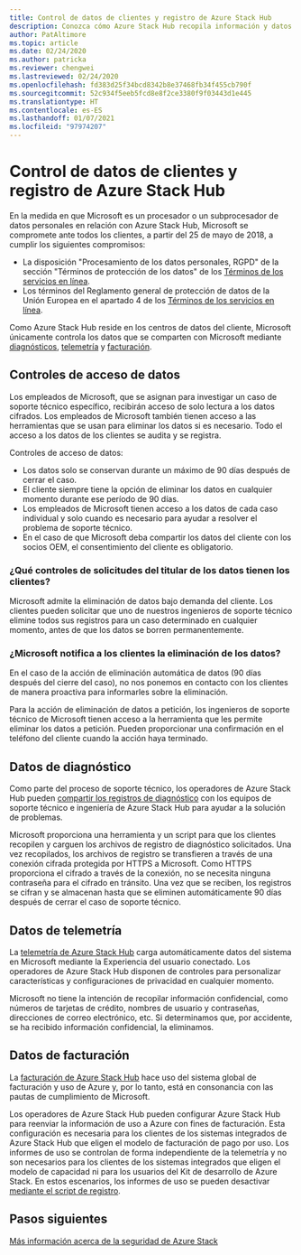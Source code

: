 ```yaml
---
title: Control de datos de clientes y registro de Azure Stack Hub
description: Conozca cómo Azure Stack Hub recopila información y datos de clientes.
author: PatAltimore
ms.topic: article
ms.date: 02/24/2020
ms.author: patricka
ms.reviewer: chengwei
ms.lastreviewed: 02/24/2020
ms.openlocfilehash: fd383d25f34bcd8342b8e37468fb34f455cb790f
ms.sourcegitcommit: 52c934f5eeb5fcd8e8f2ce3380f9f03443d1e445
ms.translationtype: HT
ms.contentlocale: es-ES
ms.lasthandoff: 01/07/2021
ms.locfileid: "97974207"
---
```

# <a name="azure-stack-hub-log-and-customer-data-handling"></a>Control de datos de clientes y registro de Azure Stack Hub 

En la medida en que Microsoft es un procesador o un subprocesador de datos personales en relación con Azure Stack Hub, Microsoft se compromete ante todos los clientes, a partir del 25 de mayo de 2018, a cumplir los siguientes compromisos:

- La disposición "Procesamiento de los datos personales, RGPD" de la sección "Términos de protección de los datos" de los [Términos de los servicios en línea](http://www.microsoftvolumelicensing.com/DocumentSearch.aspx?Mode=3&DocumentTypeId=31).
- Los términos del Reglamento general de protección de datos de la Unión Europea en el apartado 4 de los [Términos de los servicios en línea](http://www.microsoftvolumelicensing.com/DocumentSearch.aspx?Mode=3&DocumentTypeId=31).

Como Azure Stack Hub reside en los centros de datos del cliente, Microsoft únicamente controla los datos que se comparten con Microsoft mediante [diagnósticos](./azure-stack-diagnostic-log-collection-overview.md), [telemetría](azure-stack-telemetry.md) y [facturación](azure-stack-usage-reporting.md).  

## <a name="data-access-controls"></a>Controles de acceso de datos 
Los empleados de Microsoft, que se asignan para investigar un caso de soporte técnico específico, recibirán acceso de solo lectura a los datos cifrados. Los empleados de Microsoft también tienen acceso a las herramientas que se usan para eliminar los datos si es necesario. Todo el acceso a los datos de los clientes se audita y se registra.  

Controles de acceso de datos:
- Los datos solo se conservan durante un máximo de 90 días después de cerrar el caso.
- El cliente siempre tiene la opción de eliminar los datos en cualquier momento durante ese período de 90 días.
- Los empleados de Microsoft tienen acceso a los datos de cada caso individual y solo cuando es necesario para ayudar a resolver el problema de soporte técnico.
- En el caso de que Microsoft deba compartir los datos del cliente con los socios OEM, el consentimiento del cliente es obligatorio.  

### <a name="what-data-subject-requests-dsr-controls-do-customers-have"></a>¿Qué controles de solicitudes del titular de los datos tienen los clientes?
Microsoft admite la eliminación de datos bajo demanda del cliente. Los clientes pueden solicitar que uno de nuestros ingenieros de soporte técnico elimine todos sus registros para un caso determinado en cualquier momento, antes de que los datos se borren permanentemente.  

### <a name="does-microsoft-notify-customers-when-the-data-is-deleted"></a>¿Microsoft notifica a los clientes la eliminación de los datos?
En el caso de la acción de eliminación automática de datos (90 días después del cierre del caso), no nos ponemos en contacto con los clientes de manera proactiva para informarles sobre la eliminación.

Para la acción de eliminación de datos a petición, los ingenieros de soporte técnico de Microsoft tienen acceso a la herramienta que les permite eliminar los datos a petición. Pueden proporcionar una confirmación en el teléfono del cliente cuando la acción haya terminado.

## <a name="diagnostic-data"></a>Datos de diagnóstico
Como parte del proceso de soporte técnico, los operadores de Azure Stack Hub pueden [compartir los registros de diagnóstico](./azure-stack-diagnostic-log-collection-overview.md) con los equipos de soporte técnico e ingeniería de Azure Stack Hub para ayudar a la solución de problemas.

Microsoft proporciona una herramienta y un script para que los clientes recopilen y carguen los archivos de registro de diagnóstico solicitados. Una vez recopilados, los archivos de registro se transfieren a través de una conexión cifrada protegida por HTTPS a Microsoft. Como HTTPS proporciona el cifrado a través de la conexión, no se necesita ninguna contraseña para el cifrado en tránsito. Una vez que se reciben, los registros se cifran y se almacenan hasta que se eliminen automáticamente 90 días después de cerrar el caso de soporte técnico.

## <a name="telemetry-data"></a>Datos de telemetría
La [telemetría de Azure Stack Hub](azure-stack-telemetry.md) carga automáticamente datos del sistema en Microsoft mediante la Experiencia del usuario conectado. Los operadores de Azure Stack Hub disponen de controles para personalizar características y configuraciones de privacidad en cualquier momento.

Microsoft no tiene la intención de recopilar información confidencial, como números de tarjetas de crédito, nombres de usuario y contraseñas, direcciones de correo electrónico, etc. Si determinamos que, por accidente, se ha recibido información confidencial, la eliminamos.

## <a name="billing-data"></a>Datos de facturación
La [facturación de Azure Stack Hub](azure-stack-usage-reporting.md) hace uso del sistema global de facturación y uso de Azure y, por lo tanto, está en consonancia con las pautas de cumplimiento de Microsoft.

Los operadores de Azure Stack Hub pueden configurar Azure Stack Hub para reenviar la información de uso a Azure con fines de facturación. Esta configuración es necesaria para los clientes de los sistemas integrados de Azure Stack Hub que eligen el modelo de facturación de pago por uso. Los informes de uso se controlan de forma independiente de la telemetría y no son necesarios para los clientes de los sistemas integrados que eligen el modelo de capacidad ni para los usuarios del Kit de desarrollo de Azure Stack. En estos escenarios, los informes de uso se pueden desactivar [mediante el script de registro](azure-stack-usage-reporting.md).


## <a name="next-steps"></a>Pasos siguientes 
[Más información acerca de la seguridad de Azure Stack](azure-stack-security-foundations.md) 
